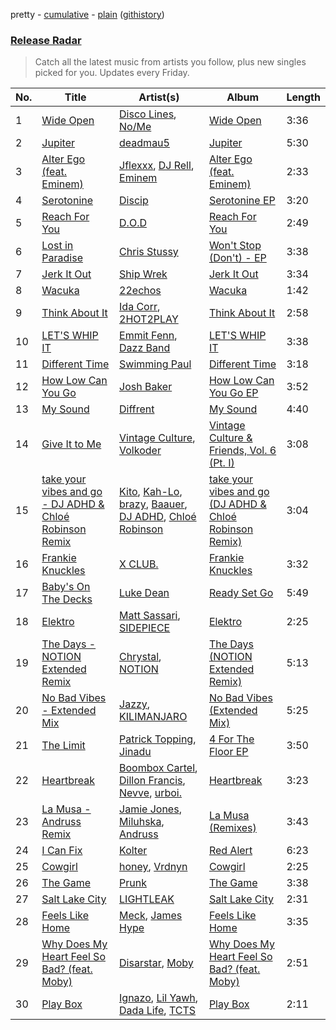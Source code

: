 pretty - [cumulative](/playlists/cumulative/Release%20Radar.md) - [plain](/playlists/plain/37i9dQZEVXbsudmxBFKW7G) ([githistory](https://github.githistory.xyz/vitokorn/spotify-playlist-archive/blob/master/playlists/plain/37i9dQZEVXbsudmxBFKW7G))
### [Release Radar](https://open.spotify.com/playlist/37i9dQZEVXbsudmxBFKW7G)

> Catch all the latest music from artists you follow, plus new singles picked for you. Updates every Friday.

| No. | Title | Artist(s) | Album | Length |
|---|---|---|---|---|
| 1 | [Wide Open](https://open.spotify.com/track/6a7aKzKRgY54loG7reqXfI) | [Disco Lines](https://open.spotify.com/artist/5Kmr0b3ip8g9P2i0dLTC3Z), [No/Me](https://open.spotify.com/artist/4L0It80jhQQKMTU2r02nkL) | [Wide Open](https://open.spotify.com/album/1jhMDPST130snbmr1Oe0Np) | 3:36 |
| 2 | [Jupiter](https://open.spotify.com/track/4nFSITI81LYuC5TCeaEjDT) | [deadmau5](https://open.spotify.com/artist/2CIMQHirSU0MQqyYHq0eOx) | [Jupiter](https://open.spotify.com/album/5MGV9Y4u2xXvoAR1RtVK6c) | 5:30 |
| 3 | [Alter Ego (feat. Eminem)](https://open.spotify.com/track/4fchxVAOV4T6fkaL8jkNou) | [Jflexxx](https://open.spotify.com/artist/4T6xxsoAF89NuOi6JzDboR), [DJ Rell](https://open.spotify.com/artist/4sw1fHktKBWUVIoSUGGxrT), [Eminem](https://open.spotify.com/artist/7dGJo4pcD2V6oG8kP0tJRR) | [Alter Ego (feat. Eminem)](https://open.spotify.com/album/2LUWCihTuzpeW2POZhClra) | 2:33 |
| 4 | [Serotonine](https://open.spotify.com/track/7brE4PDHUmdJMFle4OTTAA) | [Discip](https://open.spotify.com/artist/6K16NRv0isbkftsv5lmlMT) | [Serotonine EP](https://open.spotify.com/album/2IJ0OyFYDdHyoWZ4ZRNx8s) | 3:20 |
| 5 | [Reach For You](https://open.spotify.com/track/4hLDHwc3t9fx3zyn3NYBXN) | [D.O.D](https://open.spotify.com/artist/0Cs47vvRsPgEfliBU9KDiB) | [Reach For You](https://open.spotify.com/album/4reioH9lNaPq6lFuKH9nBF) | 2:49 |
| 6 | [Lost in Paradise](https://open.spotify.com/track/1cPQl52N3GcxK3i6fKcnPT) | [Chris Stussy](https://open.spotify.com/artist/3BxjasMelf9pKaE4f7Y0So) | [Won't Stop (Don't) - EP](https://open.spotify.com/album/01JyRXCJqCSxv11m2dawWj) | 3:38 |
| 7 | [Jerk It Out](https://open.spotify.com/track/5b4Ptx29cPXsKenFpVGJZq) | [Ship Wrek](https://open.spotify.com/artist/1ic0FHNGIjXZAWH6O6Reif) | [Jerk It Out](https://open.spotify.com/album/1Gto2rZS5JpP7JWHydyoEi) | 3:34 |
| 8 | [Wacuka](https://open.spotify.com/track/7dXrMijUKNKcoOivZSiGia) | [22echos](https://open.spotify.com/artist/6G50FGCJoYKhbYc5BIxG9v) | [Wacuka](https://open.spotify.com/album/5Am4zu8u0jLBfBIMG1EkwI) | 1:42 |
| 9 | [Think About It](https://open.spotify.com/track/1NyGisWiw1SxUXCaINfCx1) | [Ida Corr](https://open.spotify.com/artist/30ut8L4gmEz4vNr1zNhpbh), [2HOT2PLAY](https://open.spotify.com/artist/3A1LIysZ96ZZSSMuAvvSEA) | [Think About It](https://open.spotify.com/album/71naf0dyKUCucdXEODamHK) | 2:58 |
| 10 | [LET'S WHIP IT](https://open.spotify.com/track/7Ba2eY330uMac38EyqsDGr) | [Emmit Fenn](https://open.spotify.com/artist/3VVLqeEqQQqTgT8YhfY9Z6), [Dazz Band](https://open.spotify.com/artist/4n7L1vYXp4Dt0HfxaLBj9l) | [LET'S WHIP IT](https://open.spotify.com/album/6t52SRsgqs0DXHBe1IYEc7) | 3:38 |
| 11 | [Different Time](https://open.spotify.com/track/5xnovZUHcYKyREGwXrq3uc) | [Swimming Paul](https://open.spotify.com/artist/5rEwPEAHq2q1yW3wF4av5s) | [Different Time](https://open.spotify.com/album/0CVh0bJ2pYdd0i2Q0Jwqes) | 3:18 |
| 12 | [How Low Can You Go](https://open.spotify.com/track/3L4Sen9oMlDkmbeufDEU3Q) | [Josh Baker](https://open.spotify.com/artist/4zf8Awb8y1X9qwL4oiVRd6) | [How Low Can You Go EP](https://open.spotify.com/album/2F9Karze72Hgnk3NW2x08G) | 3:52 |
| 13 | [My Sound](https://open.spotify.com/track/0utpATonkWYtXT3y0b2jMS) | [Diffrent](https://open.spotify.com/artist/7mycnkT3eOskxxGbN9skkV) | [My Sound](https://open.spotify.com/album/6nC1cM7SFZ29nGS9ickzgz) | 4:40 |
| 14 | [Give It to Me](https://open.spotify.com/track/0hWriVrNXaLiC5TO2GFyNc) | [Vintage Culture](https://open.spotify.com/artist/28uJnu5EsrGml2tBd7y8ts), [Volkoder](https://open.spotify.com/artist/5SwGFGfUlV6Dan4ygjF5CU) | [Vintage Culture & Friends, Vol. 6 (Pt. I)](https://open.spotify.com/album/27SNkj72LB2Ir4ujwFl3NF) | 3:08 |
| 15 | [take your vibes and go - DJ ADHD & Chloé Robinson Remix](https://open.spotify.com/track/1P5uvuPPTtbG8gPfWuODtq) | [Kito](https://open.spotify.com/artist/3FLUBwpAnaIlIKeaBfsxFe), [Kah-Lo](https://open.spotify.com/artist/59iOp415oyqGlBHyAhu4z3), [brazy](https://open.spotify.com/artist/5qdXUxsjbP0UAig0CtqO5b), [Baauer](https://open.spotify.com/artist/25fqWEebq6PoiGQIHIrdtv), [DJ ADHD](https://open.spotify.com/artist/7hOtK8fa4BkYO3CvLMpZCo), [Chloé Robinson](https://open.spotify.com/artist/0Qpm94Bbsi44jMAXg0cI66) | [take your vibes and go (DJ ADHD & Chloé Robinson Remix)](https://open.spotify.com/album/4rV58lqDzRYmLD1ToaqL06) | 3:04 |
| 16 | [Frankie Knuckles](https://open.spotify.com/track/7Fkoz65bhhz0Nd11O3FHf7) | [X CLUB.](https://open.spotify.com/artist/4CYPaFp9yDrNduNptv0DPQ) | [Frankie Knuckles](https://open.spotify.com/album/16LjPG5rGfRhrHuAYRRy09) | 3:32 |
| 17 | [Baby's On The Decks](https://open.spotify.com/track/7H9WQvN4ksosDJaPq4cur7) | [Luke Dean](https://open.spotify.com/artist/2BhXOZ96YbOdXz8F6HVUw4) | [Ready Set Go](https://open.spotify.com/album/2BIjkk5chGLoWG2R2stZjR) | 5:49 |
| 18 | [Elektro](https://open.spotify.com/track/7jzipuyNEGVjnAesC6ZbH5) | [Matt Sassari](https://open.spotify.com/artist/21dVknSLCsK37cWozWDZZS), [SIDEPIECE](https://open.spotify.com/artist/5czbzNZZfWpyFgZyfT3Mkk) | [Elektro](https://open.spotify.com/album/7nSf95TxOqgsWGElMAE2ll) | 2:25 |
| 19 | [The Days - NOTION Extended Remix](https://open.spotify.com/track/3he23vAu7LxTRObBrlNqWP) | [Chrystal](https://open.spotify.com/artist/5bQ3wFgekuIMIcWJuxkqLK), [NOTION](https://open.spotify.com/artist/1uRVM0wBdtyEuU582EeKJM) | [The Days (NOTION Extended Remix)](https://open.spotify.com/album/3BrpWiTOw32OyMq0EZ1Teb) | 5:13 |
| 20 | [No Bad Vibes - Extended Mix](https://open.spotify.com/track/1mfyQixbWLEcAFIp8LjKEY) | [Jazzy](https://open.spotify.com/artist/7zAAwgV5Wqmvpb4GzvlRkP), [KILIMANJARO](https://open.spotify.com/artist/4QGD0m9AGZixhuPAzaBeD7) | [No Bad Vibes (Extended Mix)](https://open.spotify.com/album/5RqBgRljuxsmJNqtoRSvc2) | 5:25 |
| 21 | [The Limit](https://open.spotify.com/track/7cUeIRUJZMpPJkrtMZDdhc) | [Patrick Topping](https://open.spotify.com/artist/7yRimuQSC5Ks3T2Ts0iyZa), [Jinadu](https://open.spotify.com/artist/0o9k6CmDuy07gP28ov82wp) | [4 For The Floor EP](https://open.spotify.com/album/2UJcSLumuHuBP8DwEbIszG) | 3:50 |
| 22 | [Heartbreak](https://open.spotify.com/track/78MlxXcdUIYlYH5TNSjEut) | [Boombox Cartel](https://open.spotify.com/artist/4m1yRHUMhvB8gKAJTjK4kO), [Dillon Francis](https://open.spotify.com/artist/5R3Hr2cnCCjt220Jmt2xLf), [Nevve](https://open.spotify.com/artist/3RTklnRcfHgkQJwFpgOq3t), [urboi.](https://open.spotify.com/artist/6QhzVrbA9G5OZJ7u6Mq30L) | [Heartbreak](https://open.spotify.com/album/5mS2VooMYaBTuxqm9siExC) | 3:23 |
| 23 | [La Musa - Andruss Remix](https://open.spotify.com/track/3gvyyLR6Mth5o3ziywMc0H) | [Jamie Jones](https://open.spotify.com/artist/4admDxmnri5Zco0xYrJ0ji), [Miluhska](https://open.spotify.com/artist/7N3So4jUBd3uUbbx40TjpY), [Andruss](https://open.spotify.com/artist/6HZwb7Zbnvfo8u1sst4QrI) | [La Musa (Remixes)](https://open.spotify.com/album/7iMl8NIar1tcbPbY65jLTd) | 3:43 |
| 24 | [I Can Fix](https://open.spotify.com/track/2gYG2gQsDltan0GDnXx95S) | [Kolter](https://open.spotify.com/artist/2Invsp3HSrAeJy4u7Retry) | [Red Alert](https://open.spotify.com/album/0h9sF8rbO1IT4jG8N4lt0c) | 6:23 |
| 25 | [Cowgirl](https://open.spotify.com/track/6pA4a92E9V12qoFWNwmw8e) | [honey](https://open.spotify.com/artist/6cUanG4fLNSAhNEcu6n34w), [Vrdnyn](https://open.spotify.com/artist/6Gq2D2UOJNriDLfSPR6Y2Y) | [Cowgirl](https://open.spotify.com/album/7DDKQh6Y9UbKCMVIYHKnHz) | 2:25 |
| 26 | [The Game](https://open.spotify.com/track/1s8xGfe1FlFVWG5rlK3ysF) | [Prunk](https://open.spotify.com/artist/6FJfLfGO9X2AVNz0sFscrG) | [The Game](https://open.spotify.com/album/0mrJ8c6f6jwraU4JQfiR30) | 3:38 |
| 27 | [Salt Lake City](https://open.spotify.com/track/2bN6txFfJ3RJiQfsyB7gxe) | [LIGHTLEAK](https://open.spotify.com/artist/1gU6WyJYdljeam0N3ZpgOC) | [Salt Lake City](https://open.spotify.com/album/5HodpgmkGBQHKbDLthLoKx) | 2:31 |
| 28 | [Feels Like Home](https://open.spotify.com/track/3O20jGSj87m5hSHoQHXfLv) | [Meck](https://open.spotify.com/artist/6CisEcpNg7X1sXXhLoMIp4), [James Hype](https://open.spotify.com/artist/43BxCL6t4c73BQnIJtry5v) | [Feels Like Home](https://open.spotify.com/album/5Ial6y6kKXySRzUKBXOSGa) | 3:35 |
| 29 | [Why Does My Heart Feel So Bad? (feat. Moby)](https://open.spotify.com/track/1SU8huXD15iemDITwALHb3) | [Disarstar](https://open.spotify.com/artist/7BSNHln0lSqyDHdQ3sv0Q5), [Moby](https://open.spotify.com/artist/3OsRAKCvk37zwYcnzRf5XF) | [Why Does My Heart Feel So Bad? (feat. Moby)](https://open.spotify.com/album/2Ys0R5iCqnva2gZegSJdtw) | 2:51 |
| 30 | [Play Box](https://open.spotify.com/track/6bMWeNBvZmPbfZ8mrULx9k) | [Ignazo](https://open.spotify.com/artist/6MrcjgGyJ3uOoL6Ee7b8nb), [Lil Yawh](https://open.spotify.com/artist/50vMVpuLqxVjxvO84cgKRW), [Dada Life](https://open.spotify.com/artist/00sAT5YX8W3xNd1EuqyHw9), [TCTS](https://open.spotify.com/artist/1mFGfrveXbpolppPgO29Io) | [Play Box](https://open.spotify.com/album/4xUgdko17O0NkwuTxXj0wM) | 2:11 |